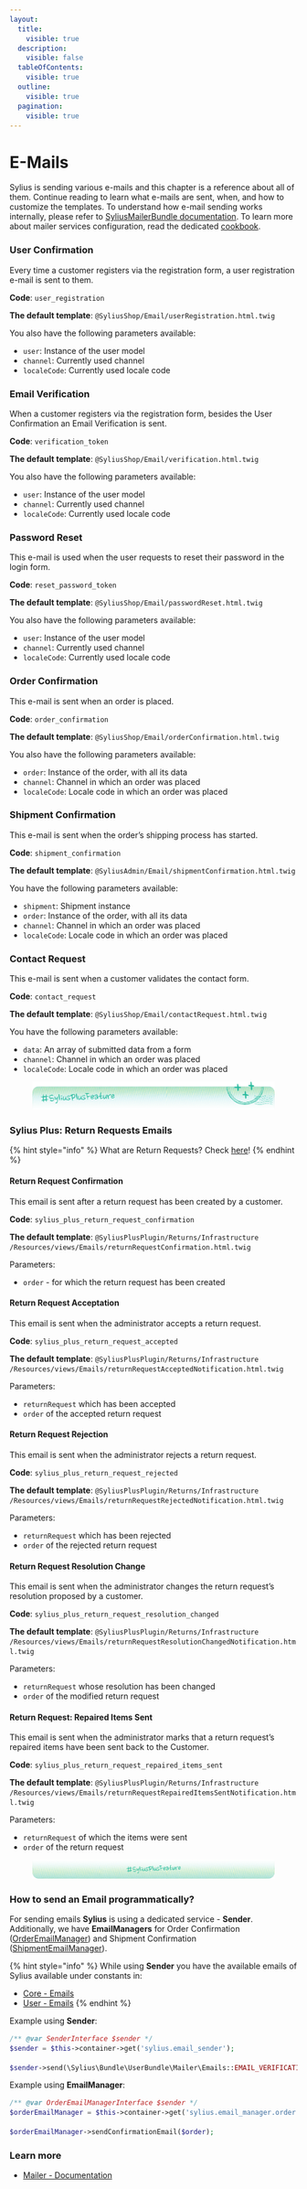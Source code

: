 ```yaml
---
layout:
  title:
    visible: true
  description:
    visible: false
  tableOfContents:
    visible: true
  outline:
    visible: true
  pagination:
    visible: true
---
```


# E-Mails

Sylius is sending various e-mails and this chapter is a reference about all of them. Continue reading to learn what e-mails are sent, when, and how to customize the templates. To understand how e-mail sending works internally, please refer to [SyliusMailerBundle documentation](https://github.com/Sylius/SyliusMailerBundle/blob/master/docs/index.md). To learn more about mailer services configuration, read the dedicated [cookbook](../../how-to-customize-email-templates-per-channel.md).

### User Confirmation

Every time a customer registers via the registration form, a user registration e-mail is sent to them.

**Code**: `user_registration`

**The default template**: `@SyliusShop/Email/userRegistration.html.twig`

You also have the following parameters available:

* `user`: Instance of the user model
* `channel`: Currently used channel
* `localeCode`: Currently used locale code

### Email Verification

When a customer registers via the registration form, besides the User Confirmation an Email Verification is sent.

**Code**: `verification_token`

**The default template**: `@SyliusShop/Email/verification.html.twig`

You also have the following parameters available:

* `user`: Instance of the user model
* `channel`: Currently used channel
* `localeCode`: Currently used locale code

### Password Reset

This e-mail is used when the user requests to reset their password in the login form.

**Code**: `reset_password_token`

**The default template**: `@SyliusShop/Email/passwordReset.html.twig`

You also have the following parameters available:

* `user`: Instance of the user model
* `channel`: Currently used channel
* `localeCode`: Currently used locale code

### Order Confirmation

This e-mail is sent when an order is placed.

**Code**: `order_confirmation`

**The default template**: `@SyliusShop/Email/orderConfirmation.html.twig`

You also have the following parameters available:

* `order`: Instance of the order, with all its data
* `channel`: Channel in which an order was placed
* `localeCode`: Locale code in which an order was placed

### Shipment Confirmation

This e-mail is sent when the order’s shipping process has started.

**Code**: `shipment_confirmation`

**The default template**: `@SyliusAdmin/Email/shipmentConfirmation.html.twig`

You have the following parameters available:

* `shipment`: Shipment instance
* `order`: Instance of the order, with all its data
* `channel`: Channel in which an order was placed
* `localeCode`: Locale code in which an order was placed

### Contact Request

This e-mail is sent when a customer validates the contact form.

**Code**: `contact_request`

**The default template**: `@SyliusShop/Email/contactRequest.html.twig`

You have the following parameters available:

* `data`: An array of submitted data from a form
* `channel`: Channel in which an order was placed
* `localeCode`: Locale code in which an order was placed

<figure><img src="../../.gitbook/assets/sylius-docs-plusfeature-start (1).png" alt=""><figcaption></figcaption></figure>

### Sylius Plus: Return Requests Emails

{% hint style="info" %}
What are Return Requests? Check [here](../carts-and-orders/returns.md)!
{% endhint %}

#### Return Request Confirmation

This email is sent after a return request has been created by a customer.

**Code**: `sylius_plus_return_request_confirmation`

**The default template**: `@SyliusPlusPlugin/Returns/Infrastructure` `/Resources/views/Emails/returnRequestConfirmation.html.twig`

Parameters:

* `order` - for which the return request has been created

#### Return Request Acceptation

This email is sent when the administrator accepts a return request.

**Code**: `sylius_plus_return_request_accepted`

**The default template**: `@SyliusPlusPlugin/Returns/Infrastructure` `/Resources/views/Emails/returnRequestAcceptedNotification.html.twig`

Parameters:

* `returnRequest` which has been accepted
* `order` of the accepted return request

#### Return Request Rejection

This email is sent when the administrator rejects a return request.

**Code**: `sylius_plus_return_request_rejected`

**The default template**: `@SyliusPlusPlugin/Returns/Infrastructure` `/Resources/views/Emails/returnRequestRejectedNotification.html.twig`

Parameters:

* `returnRequest` which has been rejected
* `order` of the rejected return request

#### Return Request Resolution Change

This email is sent when the administrator changes the return request’s resolution proposed by a customer.

**Code**: `sylius_plus_return_request_resolution_changed`

**The default template**: `@SyliusPlusPlugin/Returns/Infrastructure` `/Resources/views/Emails/returnRequestResolutionChangedNotification.html.twig`

Parameters:

* `returnRequest` whose resolution has been changed
* `order` of the modified return request

#### Return Request: Repaired Items Sent

This email is sent when the administrator marks that a return request’s repaired items have been sent back to the Customer.

**Code**: `sylius_plus_return_request_repaired_items_sent`

**The default template**: `@SyliusPlusPlugin/Returns/Infrastructure` `/Resources/views/Emails/returnRequestRepairedItemsSentNotification.html.twig`

Parameters:

* `returnRequest` of which the items were sent
* `order` of the return request

<div data-full-width="false"><figure><img src="../../.gitbook/assets/sylius-docs-plusfeature-end.png" alt=""><figcaption></figcaption></figure></div>

### How to send an Email programmatically?

For sending emails **Sylius** is using a dedicated service - **Sender**. Additionally, we have **EmailManagers** for Order Confirmation ([OrderEmailManager](https://github.com/Sylius/Sylius/blob/2.0/src/Sylius/Bundle/ShopBundle/EmailManager/OrderEmailManager.php)) and Shipment Confirmation \
([ShipmentEmailManager](https://github.com/Sylius/Sylius/blob/2.0/src/Sylius/Bundle/AdminBundle/EmailManager/ShipmentEmailManager.php)).

{% hint style="info" %}
While using **Sender** you have the available emails of Sylius available under constants in:

* [Core - Emails](https://github.com/Sylius/Sylius/blob/2.0/src/Sylius/Bundle/CoreBundle/Mailer/Emails.php)
* [User - Emails](https://github.com/Sylius/Sylius/blob/2.0/src/Sylius/Bundle/UserBundle/Mailer/Emails.php)
{% endhint %}

Example using **Sender**:

```php
/** @var SenderInterface $sender */
$sender = $this->container->get('sylius.email_sender');

$sender->send(\Sylius\Bundle\UserBundle\Mailer\Emails::EMAIL_VERIFICATION_TOKEN, ['sylius@example.com'], ['user' => $user, 'channel' => $channel, 'localeCode' => $localeCode]);
```

Example using **EmailManager**:

```php
/** @var OrderEmailManagerInterface $sender */
$orderEmailManager = $this->container->get('sylius.email_manager.order');

$orderEmailManager->sendConfirmationEmail($order);
```

### Learn more

* [Mailer - Documentation](https://github.com/Sylius/SyliusMailerBundle/blob/master/docs/index.md)
